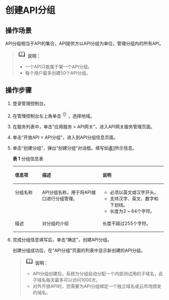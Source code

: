 # 创建API分组<a name="apig-zh-ug-180307015"></a>

## 操作场景<a name="apig-zh-ug-180307003_section1731012541118"></a>

API分组相当于API的集合，API提供方以API分组为单位，管理分组内的所有API。

>![](public_sys-resources/icon-note.gif) **说明：**   
>-   一个API只能属于某一个API分组。  
>-   每个用户最多创建50个API分组。  

## 操作步骤<a name="apig-zh-ug-180307003_section8731554122615"></a>

1.  登录管理控制台。
2.  在管理控制台左上角单击![](figures/icon-region.png)，选择地域。
3.  在服务列表中，单击“应用服务 \> API网关”，进入API网关服务管理页面。
4.  单击“开放API \> API分组”，进入到API分组信息页面。
5.  单击“创建分组”，弹出“创建分组”对话框。填写如[表1](#apig-zh-ug-180307003_table195413315428)所示信息。

    **表 1**  分组信息表

    <a name="apig-zh-ug-180307003_table195413315428"></a>
    <table><thead align="left"><tr id="apig-zh-ug-180307003_row45523384220"><th class="cellrowborder" valign="top" width="18%" id="mcps1.2.4.1.1"><p id="apig-zh-ug-180307003_p65563314423"><a name="apig-zh-ug-180307003_p65563314423"></a><a name="apig-zh-ug-180307003_p65563314423"></a>信息项</p>
    </th>
    <th class="cellrowborder" valign="top" width="40%" id="mcps1.2.4.1.2"><p id="apig-zh-ug-180307003_p356183311427"><a name="apig-zh-ug-180307003_p356183311427"></a><a name="apig-zh-ug-180307003_p356183311427"></a>描述</p>
    </th>
    <th class="cellrowborder" valign="top" width="42%" id="mcps1.2.4.1.3"><p id="apig-zh-ug-180307003_p756163324216"><a name="apig-zh-ug-180307003_p756163324216"></a><a name="apig-zh-ug-180307003_p756163324216"></a>说明</p>
    </th>
    </tr>
    </thead>
    <tbody><tr id="apig-zh-ug-180307003_row1156183364219"><td class="cellrowborder" valign="top" width="18%" headers="mcps1.2.4.1.1 "><p id="apig-zh-ug-180307003_p105616333427"><a name="apig-zh-ug-180307003_p105616333427"></a><a name="apig-zh-ug-180307003_p105616333427"></a>分组名称</p>
    </td>
    <td class="cellrowborder" valign="top" width="40%" headers="mcps1.2.4.1.2 "><p id="apig-zh-ug-180307003_p1656123374219"><a name="apig-zh-ug-180307003_p1656123374219"></a><a name="apig-zh-ug-180307003_p1656123374219"></a>API分组名称，用于将API接口进行分组管理。</p>
    </td>
    <td class="cellrowborder" valign="top" width="42%" headers="mcps1.2.4.1.3 "><a name="apig-zh-ug-180307003_ul1534415125011"></a><a name="apig-zh-ug-180307003_ul1534415125011"></a><ul id="apig-zh-ug-180307003_ul1534415125011"><li>必须以英文或汉字开头。</li><li>支持汉字、英文、数字和下划线。</li><li>长度为3 ~ 64个字符。</li></ul>
    </td>
    </tr>
    <tr id="apig-zh-ug-180307003_row14879114316433"><td class="cellrowborder" valign="top" width="18%" headers="mcps1.2.4.1.1 "><p id="apig-zh-ug-180307003_p12880154304320"><a name="apig-zh-ug-180307003_p12880154304320"></a><a name="apig-zh-ug-180307003_p12880154304320"></a>描述</p>
    </td>
    <td class="cellrowborder" valign="top" width="40%" headers="mcps1.2.4.1.2 "><p id="apig-zh-ug-180307003_p48801043134312"><a name="apig-zh-ug-180307003_p48801043134312"></a><a name="apig-zh-ug-180307003_p48801043134312"></a>对分组的介绍</p>
    </td>
    <td class="cellrowborder" valign="top" width="42%" headers="mcps1.2.4.1.3 "><p id="apig-zh-ug-180307003_p8880154374314"><a name="apig-zh-ug-180307003_p8880154374314"></a><a name="apig-zh-ug-180307003_p8880154374314"></a>长度不超过255个字符。</p>
    </td>
    </tr>
    </tbody>
    </table>

6.  完成分组信息填写后，单击“确定”，创建API分组。

    创建分组成功后，在“API分组”页面的列表中显示新创建的API分组。

    >![](public_sys-resources/icon-note.gif) **说明：**   
    >-   API分组创建后，系统为分组自动分配一个内部测试用的子域名，此子域名每天最多可以访问1000次。  
    >-   对外开放API时，您需要为API分组绑定一个独立域名或云市场颁发的域名。  


